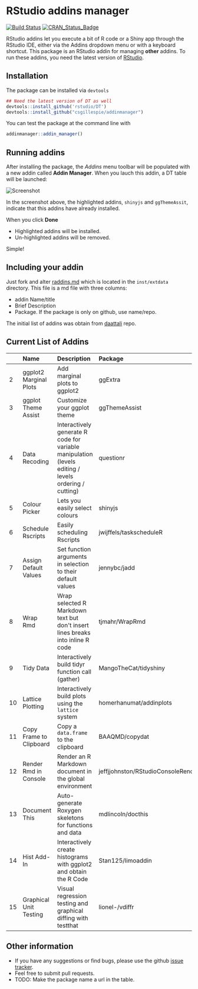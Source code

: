 <!-- README.md is generated from README.Rmd. Please edit that file -->
RStudio addins manager
======================

[![Build Status](https://travis-ci.org/csgillespie/addinmanager.png?branch=master)](https://travis-ci.org/csgillespie/addinmanager) [![CRAN\_Status\_Badge](http://www.r-pkg.org/badges/version/addinmanager)](https://cran.r-project.org/package=addinmanager)

RStudio addins let you execute a bit of R code or a Shiny app through the RStudio IDE, either via the Addins dropdown menu or with a keyboard shortcut. This package is an RStudio addin for managing **other** addins. To run these addins, you need the latest version of [RStudio](https://www.rstudio.com/).

Installation
------------

The package can be installed via `devtools`

``` r
## Need the latest version of DT as well
devtools::install_github('rstudio/DT')
devtools::install_github("csgillespie/addinmanager")
```

You can test the package at the command line with

``` r
addinmanager::addin_manager()
```

Running addins
--------------

After installing the package, the *Addins* menu toolbar will be populated with a new addin called **Addin Manager**. When you lauch this addin, a DT table will be launched:

![Screenshot](https://raw.github.com/csgillespie/addinmanager/master/images/screenshot.png)

In the screenshot above, the highlighted addins, `shinyjs` and `ggThemeAssit`, indicate that this addins have already installed.

When you click **Done**

-   Highlighted addins will be installed.
-   Un-highlighted addins will be removed.

Simple!

Including your addin
--------------------

Just fork and alter [raddins.md](https://github.com/csgillespie/addinmanager/tree/master/inst/extdata/raddins.md) which is located in the `inst/extdata` directory. This file is a md file with three columns:

-   addin Name/title
-   Brief Description
-   Package. If the package is only on github, use name/repo.

The initial list of addins was obtain from [daattali](https://github.com/daattali/rstudio-addins) repo.

Current List of Addins
----------------------

|     | Name                    | Description                                                                                          | Package                            |
|-----|:------------------------|:-----------------------------------------------------------------------------------------------------|:-----------------------------------|
| 2   | ggplot2 Marginal Plots  | Add marginal plots to ggplot2                                                                        | ggExtra                            |
| 3   | ggplot Theme Assist     | Customize your ggplot theme                                                                          | ggThemeAssist                      |
| 4   | Data Recoding           | Interactively generate R code for variable manipulation (levels editing / levels ordering / cutting) | questionr                          |
| 5   | Colour Picker           | Lets you easily select colours                                                                       | shinyjs                            |
| 6   | Schedule Rscripts       | Easily scheduling Rscripts                                                                           | jwijffels/taskscheduleR            |
| 7   | Assign Default Values   | Set function arguments in selection to their default values                                          | jennybc/jadd                       |
| 8   | Wrap Rmd                | Wrap selected R Markdown text but don't insert lines breaks into inline R code                       | tjmahr/WrapRmd                     |
| 9   | Tidy Data               | Interactively build tidyr function call (gather)                                                     | MangoTheCat/tidyshiny              |
| 10  | Lattice Plotting        | Interactively build plots using the `lattice` system                                                 | homerhanumat/addinplots            |
| 11  | Copy Frame to Clipboard | Copy a `data.frame` to the clipboard                                                                 | BAAQMD/copydat                     |
| 12  | Render Rmd in Console   | Render an R Markdown document in the global environment                                              | jeffjjohnston/RStudioConsoleRender |
| 13  | Document This           | Auto-generate Roxygen skeletons for functions and data                                               | mdlincoln/docthis                  |
| 14  | Hist Add-In             | Interactively create histograms with ggplot2 and obtain the R Code                                   | Stan125/limoaddin                  |
| 15  | Graphical Unit Testing  | Visual regression testing and graphical diffing with testthat                                        | lionel-/vdiffr                     |

Other information
-----------------

-   If you have any suggestions or find bugs, please use the github [issue tracker](https://github.com/csgillespie/addmanager/issues).
-   Feel free to submit pull requests.
-   TODO: Make the package name a url in the table.

